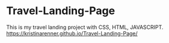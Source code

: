 # Travel-Landing-Page
This is my travel landing project with CSS, HTML, JAVASCRIPT.
https://kristinarenner.github.io/Travel-Landing-Page/
